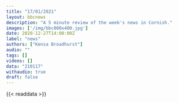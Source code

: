 ```yaml
---
title: "17/01/2021"
layout: bbcnews
description: "A 5 minute review of the week's news in Cornish."
images: ['/img/bbc800x400.jpg']
date: 2020-12-27T14:00:00Z
label: "news"
authors: ["Kensa Broadhurst"]
audio: ""
tags: []
videos: []
data: "210117"
withaudio: true
draft: false
---
```

{{< readdata >}}